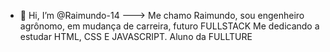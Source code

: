 - 👋 Hi, I’m @Raimundo-14
--->
Me chamo Raimundo, sou engenheiro agrônomo, em mudança de carreira, futuro FULLSTACK
Me dedicando a estudar HTML, CSS E JAVASCRIPT.
Aluno da FULLTURE
